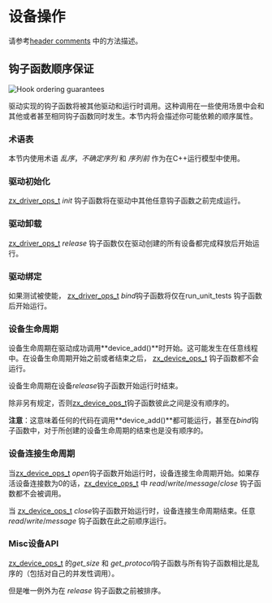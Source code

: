 <!---

# The Device ops

Please refer to the [header comments][device] for descriptions of the methods.

--->

# 设备操作

请参考[header comments][device] 中的方法描述。

<!---

## Hook ordering guarantees

![Hook ordering guarantees](/docs/images/zircon/ddk/driver-hook-ordering.png)

The hooks that a driver implements will be invoked by other drivers and by the
runtime. These invocations in some occasions may occur in parallel with
invocations of other or even the same hook. This section will describe the
ordering properties that you may rely on.

--->

## 钩子函数顺序保证

![Hook ordering guarantees](/docs/images/zircon/ddk/driver-hook-ordering.png)

驱动实现的钩子函数将被其他驱动和运行时调用。这种调用在一些使用场景中会和其他或者甚至相同钩子函数同时发生。本节内将会描述你可能依赖的顺序属性。

<!---

### Terminology

This section uses the terms *unsequenced*, *indeterminately sequenced*, and
*sequenced before* as they are used in the C++ execution model.

--->

### 术语表

本节内使用术语 *乱序*，*不确定序列* 和 *序列前* 作为在C++运行模型中使用。

<!---

### Driver Initialization

The [zx_driver_ops_t][driver] *init* hook will execute completely before any other
hooks for that driver.

--->

### 驱动初始化

 [zx_driver_ops_t][driver] *init* 钩子函数将在驱动中其他任意钩子函数之前完成运行。

<!---

### Driver Teardown

The [zx_driver_ops_t][driver] *release* hook will begin execution only after all
devices created by this driver have been released.

--->

### 驱动卸载

[zx_driver_ops_t][driver] *release* 钩子函数仅在驱动创建的所有设备都完成释放后开始运行。

<!---

### Driver Bind

If tests are enabled, the [zx_driver_ops_t][driver] *bind* hook will begin execution only after the
run_unit_tests hook.

--->

### 驱动绑定

如果测试被使能， [zx_driver_ops_t][driver] *bind*钩子函数将仅在run_unit_tests 钩子函数后开始运行。

<!---

### Device Lifecycle

The device lifecycle begins when some driver successfully invokes **device_add()**. This may
occur on any thread. No [zx_device_ops_t][device] hooks will run before the
device's lifecycle has begun or after it has ended.

The device lifecycle ends when the device's *release* hook has begun executing.

The [zx_device_ops_t][device] hooks are unsequenced with respect to each other
unless otherwise specified.

**Note**: This means that any code that occurs after a call to **device_add()**, even in *bind* hooks,
is unsequenced with respect to the end of the created device's lifecycle.

--->

### 设备生命周期

设备生命周期在驱动成功调用**device_add()**时开始。这可能发生在任意线程中。在设备生命周期开始之前或者结束之后， [zx_device_ops_t][device] 钩子函数都不会运行。

设备生命周期在设备*release*钩子函数开始运行时结束。

除非另有规定，否则[zx_device_ops_t][device]钩子函数彼此之间是没有顺序的。

**注意**：这意味着任何的代码在调用**device_add()**都可能运行，甚至在*bind*钩子函数中，对于所创建的设备生命周期的结束也是没有顺序的。

<!---

### Device Connection Lifecycle

A device connection lifecycle begins when the [zx_device_ops_t][device] *open* hook begins
executing. None of the [zx_device_ops_t][device] *read*/*write*/*message*/*close* hooks
will be invoked if the number of alive device connections is 0.

A device connection lifecycle ends when the [zx_device_ops_t][device] *close* hook
begins executing. Any execution of *read*/*write*/*message* hooks is sequenced before
this.

Since the *read*/*write*/*message* hooks only execute on the driver host's main thread,
they will never be executed concurrently but the processing of outstanding requests from
different connections will be indeterminately sequenced.

--->

### 设备连接生命周期

当[zx_device_ops_t][device] *open*钩子函数开始运行时，设备连接生命周期开始。如果存活设备连接数为0的话，[zx_device_ops_t][device] 中 *read*/*write*/*message*/*close* 钩子函数都不会被调用。

当 [zx_device_ops_t][device] *close*钩子函数开始运行时，设备连接生命周期结束。任意*read*/*write*/*message* 钩子函数在此之前顺序运行。

<!---

### Misc Device APIs

The [zx_device_ops_t][device] *get_size* and *get_protocol* hooks are
unsequenced with respect to all hooks (including concurrent invocations of themselves).
The one exception to this is that they are sequenced before the *release* hook.

--->

### Misc设备API

[zx_device_ops_t][device] 的*get_size* 和 *get_protocol*钩子函数与所有钩子函数相比是乱序的（包括对自己的并发性调用）。

但是唯一例外为在 *release* 钩子函数之前被排序。

[device]: /src/lib/ddk/include/lib/ddk/device.h
[driver]: /src/lib/ddk/include/lib/ddk/driver.h

